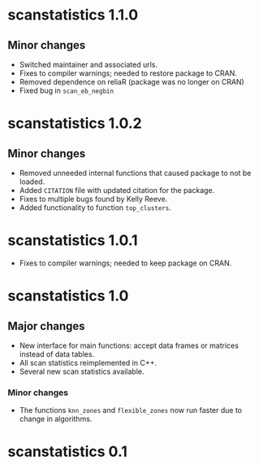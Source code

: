 

# scanstatistics 1.1.0

## Minor changes

* Switched maintainer and associated urls.
* Fixes to compiler warnings; needed to restore package to CRAN.
* Removed dependence on reliaR (package was no longer on CRAN)
* Fixed bug in `scan_eb_negbin`

# scanstatistics 1.0.2

## Minor changes

* Removed unneeded internal functions that caused package to not be loaded.
* Added `CITATION` file with updated citation for the package.
* Fixes to multiple bugs found by Kelly Reeve.
* Added functionality to function `top_clusters`.

# scanstatistics 1.0.1

* Fixes to compiler warnings; needed to keep package on CRAN.

# scanstatistics 1.0

## Major changes

* New interface for main functions: accept data frames or matrices instead of
  data tables.
* All scan statistics reimplemented in C++.
* Several new scan statistics available.

### Minor changes

* The functions `knn_zones` and `flexible_zones` now run faster due to change
  in algorithms.

# scanstatistics 0.1
